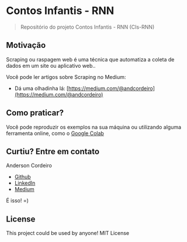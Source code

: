 # Contos Infantis - RNN

> Repositório do projeto Contos Infantis - RNN (CIs-RNN)


## Motivação

Scraping ou raspagem web é uma técnica que automatiza a coleta de dados em um site ou aplicativo web..

Você pode ler artigos sobre Scraping no Medium:

* Dá uma olhadinha lá: [https://medium.com/@andcordeiro](https://medium.com/@andcordeiro)


## Como praticar?

Você pode reproduzir os exemplos na sua máquina ou utilizando alguma ferramenta online, como o [Google Colab](https://colab.research.google.com/) 


## Curtiu? Entre em contato

Anderson Cordeiro
* [Github](https://github.com/andersoncordeiro)
* [LinkedIn](https://www.linkedin.com/in/anderson-cordeiro-26986430/)
* [Medium](https://medium.com/@andcordeiro)



É isso! =)

## License
This project could be used by anyone! MIT License